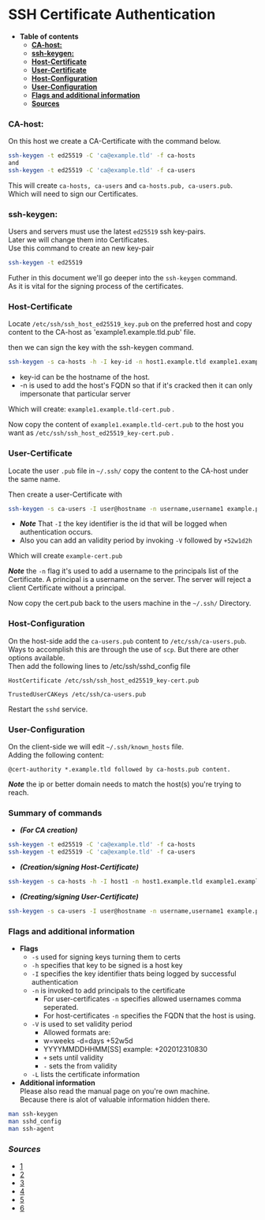 # **SSH Certificate Authentication**

- **Table of contents**
  - [**CA-host:**](#ca-host)
  - [**ssh-keygen:**](#ssh-keygen)
  - [**Host-Certificate**](#host-certificate)
  - [**User-Certificate**](#user-certificate)
  - [**Host-Configuration**](#host-configuration)
  - [**User-Configuration**](#user-configuration)
  - [**Flags and additional information**](#flags-and-additional-information)
  - [**Sources**](#sources)

### **CA-host:**
On this host we create a CA-Certificate with the command below. 
```bash
ssh-keygen -t ed25519 -C 'ca@example.tld' -f ca-hosts
and
ssh-keygen -t ed25519 -C 'ca@example.tld' -f ca-users
``` 
 
This will create ```ca-hosts, ca-users``` and ```ca-hosts.pub, ca-users.pub```.  
Which will need to sign our Certificates.

### **ssh-keygen:**
Users and servers must use the latest ```ed25519``` ssh key-pairs.  
Later we will change them into Certificates.  
Use this command to create an new key-pair
```bash
ssh-keygen -t ed25519 
```
Futher in this document we'll go deeper into the ```ssh-keygen``` command.  
As it is vital for the signing process of the certificates.

### **Host-Certificate**
Locate ```/etc/ssh/ssh_host_ed25519_key.pub``` on the preferred host and copy content to the CA-host as 'example1.example.tld.pub' file.

then we can sign the key with the ssh-keygen command. 
```bash
ssh-keygen -s ca-hosts -h -I key-id -n host1.example.tld example1.example.tld.pub
```
* key-id can be the hostname of the host.
* -n is used to add the host's FQDN so that if it's cracked then it can only impersonate that particular server

Which will create: ```example1.example.tld-cert.pub``` .

Now copy the content of ```example1.example.tld-cert.pub``` to the host you want as ```/etc/ssh/ssh_host_ed25519_key-cert.pub``` .

### **User-Certificate**
Locate the user ```.pub``` file in ```~/.ssh/``` copy the content to the CA-host under the same name.

Then create a user-Certificate with 
```bash
ssh-keygen -s ca-users -I user@hostname -n username,username1 example.pub
```
* ***Note*** That ```-I``` the key identifier is the id that will be logged when authentication occurs.
* Also you can add an validity period by invoking ```-V``` followed by ```+52w1d2h```

Which will create ```example-cert.pub```

***Note*** the ```-n``` flag it's used to add a username to the principals list of the Certificate. A principal is a username on the server. The server will reject a client Certificate without a principal.

Now copy the cert.pub back to the users machine in the ```~/.ssh/``` Directory.

### **Host-Configuration**
On the host-side add the ```ca-users.pub``` content to ```/etc/ssh/ca-users.pub```. Ways to accomplish this are through the use of ```scp```. But there are other options available.  
Then add the following lines to /etc/ssh/sshd_config file
```ASCII
HostCertificate /etc/ssh/ssh_host_ed25519_key-cert.pub

TrustedUserCAKeys /etc/ssh/ca-users.pub
```
Restart the ```sshd``` service.

### **User-Configuration**
On the client-side we will edit ```~/.ssh/known_hosts``` file.  
Adding the following content:
```ASCII
@cert-authority *.example.tld followed by ca-hosts.pub content.
````
***Note*** the ip or better domain needs to match the host(s) you're trying to reach.

### **Summary of commands**
* ***(For CA creation)***
```bash
ssh-keygen -t ed25519 -C 'ca@example.tld' -f ca-hosts 
ssh-keygen -t ed25519 -C 'ca@example.tld' -f ca-users
```
* ***(Creation/signing Host-Certificate)***
```bash
ssh-keygen -s ca-hosts -h -I host1 -n host1.example.tld example1.example.tld.pub
```
* ***(Creating/signing User-Certificate)***
```bash
ssh-keygen -s ca-users -I user@hostname -n username,username1 example.pub
```
### **Flags and additional information**
- **Flags**
  - ```-s``` used for signing keys turning them to certs
  - ```-h``` specifies that key to be signed is a host key
  - ```-I``` specifies the key identifier thats being logged by successful authentication
  - ```-n``` is invoked to add principals to the certificate 
    - For user-certificates ```-n``` specifies allowed usernames comma seperated.
    - For host-certificates ```-n``` specifies the FQDN that the host is using.
  - ```-V``` is used to set validity period 
    - Allowed formats are:
    - w=weeks -d=days +52w5d
    - YYYYMMDDHHMM[SS] example: +202012310830
    - ```+``` sets until validity 
    - ```-``` sets the from validity
  - ```-L``` lists the certificate information
- **Additional information**  
Please also read the manual page on you're own machine.  
Because there is alot of valuable information hidden there.
```bash
man ssh-keygen
man sshd_config
man ssh-agent
```

### ***Sources***
* [1](https://smallstep.com/blog/use-ssh-certificates/)
* [2](https://blog.habets.se/2011/07/OpenSSH-certificates.html)
* [3](https://access.redhat.com/documentation/en-us/red_hat_enterprise_linux/6/html/deployment_guide/sec-creating_ssh_ca_certificate_signing-keys)
* [4](https://access.redhat.com/documentation/en-us/red_hat_enterprise_linux/6/html/deployment_guide/sec-distributing_and_trusting_ssh_ca_public_keys)
* [5](https://access.redhat.com/documentation/en-us/red_hat_enterprise_linux/6/html/deployment_guide/sec-signing_ssh_certificates)
* [6](https://www.google.com/search?hl=en&source=hp&ei=nFtuX67RE8H4kwXH5K_ABA&q=%22ssh-keygen+-s%22&oq=%22ssh-keygen+-s%22&gs_lcp=CgZwc3ktYWIQDFDPFljPFmD6HmgAcAB4AIABLIgBLJIBATGYAQCgAQKgAQGqAQdnd3Mtd2l6&sclient=psy-ab&ved=0ahUKEwiuj_jqmoXsAhVB_KQKHUfyC0gQ4dUDCAs)